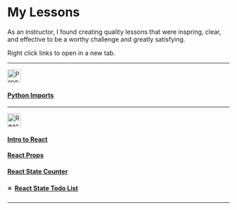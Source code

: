 # My Lessons

As an instructor, I found creating quality lessons that were inspring, clear, and effective to be a worthy challenge and greatly satisfying.

<!-- Here you'll find a compilation of the lessons I've created. -->

Right click links to open in a new tab.

---

<!-- ### JavaScript -->
<img alt="Programming Fundamentals" src="https://img.shields.io/badge/-Programming_Fundamentals-05122A?style=flat&logo=gnometerminal" height="30"/>

<!-- #### [Intro to Functions in JavaScript](https://github.com/msolorio/functions_lesson_plan) -->

<!-- ## Python -->
<!-- <img alt="Python" src="https://img.shields.io/badge/-Python-05122A?style=flat&logo=python" height="30"/> -->

#### [Python Imports](https://github.com/msolorio/python_imports_lesson)

---

<!-- ### React -->
<img alt="React" src="https://img.shields.io/badge/-React-05122A?style=flat&logo=react" height="30" />

#### [Intro to React](https://github.com/msolorio/react_intro_lesson_plan)
#### [React Props](https://github.com/msolorio/react_props_lesson_plan)
#### [React State Counter](https://github.com/msolorio/react_state_counter)
#### ⭐️ &nbsp;[React State Todo List](https://github.com/msolorio/react_state_todo)

---

